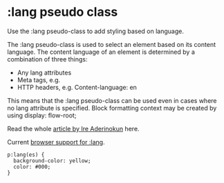 # :lang pseudo class

Use the :lang pseudo-class to add styling based on language.

The :lang pseudo-class is used to select an element based on its content language. The content language of an element is determined by a combination of three things:

- Any lang attributes
- Meta tags, e.g. <meta http-equiv="content-language" content="en">
- HTTP headers, e.g. Content-language: en

This means that the :lang pseudo-class can be used even in cases where no lang attribute is specified.
Block formatting context may be created by using display: flow-root;



Read the whole [article by Ire Aderinokun](https://bitsofco.de/use-the-lang-pseudo-class-over-the-lang-attribute-for-language-specific-styles/) here.

Current [browser support for :lang](https://caniuse.com/#search=%3Alang).

```
p:lang(es) {
  background-color: yellow;
  color: #000;
}
```

